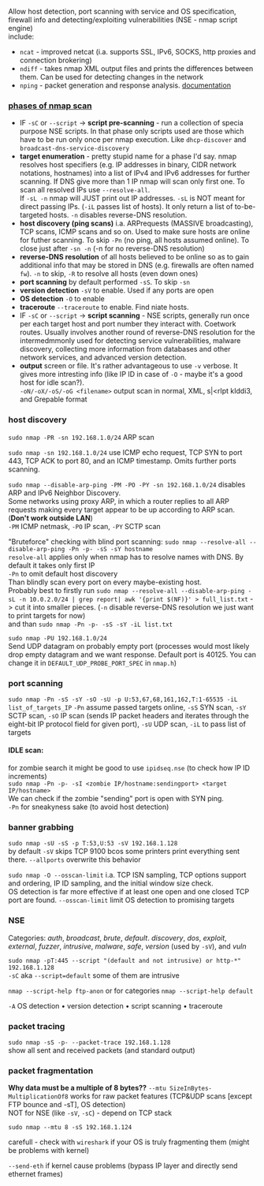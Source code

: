 Allow host detection, port scanning with service and OS specification, firewall info and detecting/exploiting vulnerabilities (NSE - nmap script engine)  
include: 
- `ncat` - improved netcat (i.a. supports SSL, IPv6, SOCKS, http proxies and connection brokering)  
- `ndiff` - takes nmap XML output files and prints the differences between them. Can be used for detecting changes in the network  
- `nping` - packet generation and response analysis. [documentation](https://nmap.org/book/nping-man.html)  
### [phases of nmap scan](https://nmap.org/book/nmap-phases.html)
- IF `-sC` or `--script` -> **script pre-scanning** - run a collection of specia purpose NSE scripts. In that phase only scripts used are those which have to be run only once per nmap execution. Like `dhcp-discover` and `broadcast-dns-service-discovery`  
- **target enumeration** - pretty stupid name for a phase I'd say. nmap resolves host specifiers (e.g. IP addresses in binary, CIDR network notations, hostnames) into a list of IPv4 and IPv6 addresses for further scanning. If DNS give more than 1 IP nmap will scan only first one. To scan all resolved IPs use `--resolve-all`.  
If `-sL -n` nmap will JUST print out IP addresses. `-sL` is NOT meant for direct passing IPs. (`-iL` passes list of hosts). It only return a list of to-be-targeted hosts. `-n` disables reverse-DNS resolution. 
- **host discovery (ping scans)** i.a. ARPrequests (MASSIVE broadcasting), TCP scans, ICMP scans and so on. Used to make sure hosts are online for futher scanning. To skip `-Pn` (no ping, all hosts assumed online). To close just after `-sn -n` (-n for no reverse-DNS resolution)  
- **reverse-DNS resolution** of all hosts believed to be online so as to gain additional info that may be stored in DNS (e.g. firewalls are often named `fw`). `-n` to skip, `-R` to resolve all hosts (even down ones)  
- **port scanning** by default performed `-sS`. To skip `-sn`  
- **version detection** `-sV` to enable. Used if any ports are open  
- **OS detection** `-O` to enable  
- **traceroute** `--traceroute` to enable. Find niate hosts.
- IF `-sC` or `--script` -> **script scanning** - NSE scripts, generally run once per each target host and port number they interact with. Coetwork routes. Usually involves another round of reverse-DNS resolution for the intermedmmonly used for detecting service vulnerabilities, malware discovery, collecting more information from databases and other network services, and advanced version detection.  
- **output** screen or file. It's rather advantageous to use `-v` verbose. It gives more intresting info (like IP ID in case of `-O` - maybe it's a good host for idle scan?).  
`-oN/-oX/-oS/-oG <filename>` output scan in normal, XML, s|<rIpt kIddi3, and Grepable format  

### host discovery
`sudo nmap -PR -sn 192.168.1.0/24` ARP scan

`sudo nmap -sn 192.168.1.0/24`  use ICMP echo request, TCP SYN to port 443, TCP ACK to port 80, and an ICMP timestamp. Omits further ports scanning.

`sudo nmap --disable-arp-ping -PM -PO -PY -sn 192.168.1.0/24` disables ARP and IPv6 Neighbor Discovery.  
Some networks using proxy ARP, in which a router replies to all ARP requests making every target appear to be up according to ARP scan. (**Don't work outside LAN**)  
`-PM` ICMP netmask, `-PO` IP scan, `-PY` SCTP scan  

"Bruteforce" checking with blind port scanning:
`sudo nmap --resolve-all --disable-arp-ping -Pn -p- -sS -sY hostname`  
`resolve-all` applies only when nmap has to resolve names with DNS. By default it takes only first IP  
`-Pn` to omit default host discovery  
Than blindly scan every port on every maybe-existing host.  
Probably best to firstly run `sudo nmap --resolve-all --disable-arp-ping -sL -n 10.0.2.0/24 | grep report| awk '{print $(NF)}' > full_list.txt` -> cut it into smaller pieces. (`-n` disable reverse-DNS resolution we just want to print targets for now)  
and than `sudo nmap -Pn -p- -sS -sY -iL list.txt`  

`sudo nmap -PU 192.168.1.0/24`  
Send UDP datagram on probably empty port (processes would most likely drop empty datagram and we want response. Default port is 40125. You can change it in `DEFAULT_UDP_PROBE_PORT_SPEC` in `nmap.h`)  

### port scanning
`sudo nmap -Pn -sS -sY -sO -sU -p U:53,67,68,161,162,T:1-65535 -iL list_of_targets_IP`
`-Pn` assume passed targets online, `-sS` SYN scan, `-sY` SCTP scan, `-sO` IP scan (sends IP packet headers and iterates through the eight-bit IP protocol field for given port), `-sU` UDP scan, `-iL` to pass list of targets  

#### IDLE scan:
for zombie search it might be good to use `ipidseq.nse`  (to check how IP ID increments)  
`sudo nmap -Pn -p- -sI <zombie IP/hostname:sendingport> <target IP/hostname>`  
We can check if the zombie "sending" port is open with SYN ping.  
`-Pn` for sneakyness sake (to avoid host detection)  

### banner grabbing
`sudo nmap -sU -sS -p T:53,U:53 -sV 192.168.1.128`  
by default `-sV` skips TCP 9100 bcos some printers print everything sent there. `--allports` overwrite this behavior

`sudo nmap -O --osscan-limit` i.a. TCP ISN sampling, TCP options support and ordering, IP ID sampling, and the initial window size check.  
OS detection is far more effective if at least one open and one closed TCP port are found. `--osscan-limit` limit OS detection to promising targets  

### NSE
Categories: *auth*, *broadcast*, *brute*, *default*. *discovery*, *dos*, *exploit*, *external*, *fuzzer*, *intrusive*, *malware*, *safe*, *version* (used by `-sV`), and *vuln*

`sudo nmap -pT:445 --script "(default and not intrusive) or http-*" 192.168.1.128`  
`-sC` aka `--script=default` some of them are intrusive  

 `nmap --script-help ftp-anon` or for categories `nmap --script-help default`  

`-A` OS detection • version detection • script scanning • traceroute  


### packet tracing
`sudo nmap -sS -p- --packet-trace 192.168.1.128`  
show all sent and received packets (and standard output)

### packet fragmentation
**Why data must be a multiple of 8 bytes??**
`--mtu SizeInBytes-MultiplicationOf8`
works for raw packet features (TCP&UDP scans [except FTP bounce and -sT], OS detection)  
NOT for NSE (like `-sV`, `-sC`) - depend on TCP stack

`sudo nmap --mtu 8 -sS 192.168.1.124`

carefull - check with `wireshark` if your OS is truly fragmenting them (might be problems with kernel)  

 `--send-eth` if kernel cause problems (bypass IP layer and directly send ethernet frames)